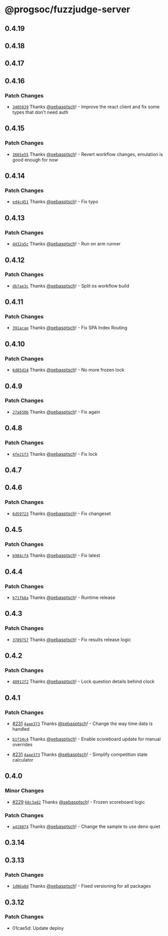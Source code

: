 # @progsoc/fuzzjudge-server

## 0.4.19

## 0.4.18

## 0.4.17

## 0.4.16

### Patch Changes

- [`3405839`](https://github.com/ProgSoc/FuzzJudge/commit/3405839a99c09d81c404707ed4784ed7a3309e46) Thanks [@sebasptsch](https://github.com/sebasptsch)! - Improve the react client and fix some types that don't need auth

## 0.4.15

### Patch Changes

- [`3665e55`](https://github.com/ProgSoc/FuzzJudge/commit/3665e555bfd77bc79a30e157c517a1039b988552) Thanks [@sebasptsch](https://github.com/sebasptsch)! - Revert workflow changes, emulation is good enough for now

## 0.4.14

### Patch Changes

- [`ed4c451`](https://github.com/ProgSoc/FuzzJudge/commit/ed4c45170b10b309606753b27f9dd731714ceb94) Thanks [@sebasptsch](https://github.com/sebasptsch)! - Fix typo

## 0.4.13

### Patch Changes

- [`d432a5c`](https://github.com/ProgSoc/FuzzJudge/commit/d432a5ccf8cb6939d6b345da81fba9aaec2df7c0) Thanks [@sebasptsch](https://github.com/sebasptsch)! - Run on arm runner

## 0.4.12

### Patch Changes

- [`db7ae3c`](https://github.com/ProgSoc/FuzzJudge/commit/db7ae3c573cb550fb804dd52180c95ace3d1e282) Thanks [@sebasptsch](https://github.com/sebasptsch)! - Split os workflow build

## 0.4.11

### Patch Changes

- [`391acae`](https://github.com/ProgSoc/FuzzJudge/commit/391acaef19056fc7778ef6b774b18db2302d0655) Thanks [@sebasptsch](https://github.com/sebasptsch)! - Fix SPA Index Routing

## 0.4.10

### Patch Changes

- [`6d85d14`](https://github.com/ProgSoc/FuzzJudge/commit/6d85d14479a2dac98a87386d29b4811e3121c54b) Thanks [@sebasptsch](https://github.com/sebasptsch)! - No more frozen lock

## 0.4.9

### Patch Changes

- [`27a650b`](https://github.com/ProgSoc/FuzzJudge/commit/27a650b15a7618cee2a41ca09dbc652accd4da83) Thanks [@sebasptsch](https://github.com/sebasptsch)! - Fix again

## 0.4.8

### Patch Changes

- [`4fe21f3`](https://github.com/ProgSoc/FuzzJudge/commit/4fe21f3f01e0e9624cb24afa3b44b44fa751e3b2) Thanks [@sebasptsch](https://github.com/sebasptsch)! - Fix lock

## 0.4.7

## 0.4.6

### Patch Changes

- [`6d59723`](https://github.com/ProgSoc/FuzzJudge/commit/6d597238754e2757c70e12b373576f570a1497c9) Thanks [@sebasptsch](https://github.com/sebasptsch)! - Fix changeset

## 0.4.5

### Patch Changes

- [`b984cf4`](https://github.com/ProgSoc/FuzzJudge/commit/b984cf47a0df200e7af4a6b75ea42f352e2f5530) Thanks [@sebasptsch](https://github.com/sebasptsch)! - Fix latest

## 0.4.4

### Patch Changes

- [`b71fb8a`](https://github.com/ProgSoc/FuzzJudge/commit/b71fb8aeaac72b35ab2365bf47ab003c6a4fc8df) Thanks [@sebasptsch](https://github.com/sebasptsch)! - Runtime release

## 0.4.3

### Patch Changes

- [`3789757`](https://github.com/ProgSoc/FuzzJudge/commit/3789757b8f97507f49c831fcfb9c1b2b958ce361) Thanks [@sebasptsch](https://github.com/sebasptsch)! - Fix results release logic

## 0.4.2

### Patch Changes

- [`40912f2`](https://github.com/ProgSoc/FuzzJudge/commit/40912f2c2c076f49f14b0f1a9ca191628943345b) Thanks [@sebasptsch](https://github.com/sebasptsch)! - Lock question details behind clock

## 0.4.1

### Patch Changes

- [#231](https://github.com/ProgSoc/FuzzJudge/pull/231) [`4aae373`](https://github.com/ProgSoc/FuzzJudge/commit/4aae3739d200fd260499aebdcfe12ff6bc6b860a) Thanks [@sebasptsch](https://github.com/sebasptsch)! - Change the way time data is handled

- [`b1f34c4`](https://github.com/ProgSoc/FuzzJudge/commit/b1f34c49a75006a7869d49140bfe40d85a265f65) Thanks [@sebasptsch](https://github.com/sebasptsch)! - Enable scoreboard update for manual overrides

- [#231](https://github.com/ProgSoc/FuzzJudge/pull/231) [`4aae373`](https://github.com/ProgSoc/FuzzJudge/commit/4aae3739d200fd260499aebdcfe12ff6bc6b860a) Thanks [@sebasptsch](https://github.com/sebasptsch)! - Simplify competition state calculator

## 0.4.0

### Minor Changes

- [#229](https://github.com/ProgSoc/FuzzJudge/pull/229) [`68c3a82`](https://github.com/ProgSoc/FuzzJudge/commit/68c3a8246933427eb041864cd35709c0a79bf7be) Thanks [@sebasptsch](https://github.com/sebasptsch)! - Frozen scoreboard logic

### Patch Changes

- [`a418074`](https://github.com/ProgSoc/FuzzJudge/commit/a41807489a6b217fbce95119472ad2cf59f764c9) Thanks [@sebasptsch](https://github.com/sebasptsch)! - Change the sample to use deno quiet

## 0.3.14

## 0.3.13

### Patch Changes

- [`1d96a8d`](https://github.com/ProgSoc/FuzzJudge/commit/1d96a8d654c97fdb8ad0ad0e5f3be89dc9beb9e3) Thanks [@sebasptsch](https://github.com/sebasptsch)! - Fixed versioning for all packages

## 0.3.12

### Patch Changes

- 01cae5d: Update deploy

